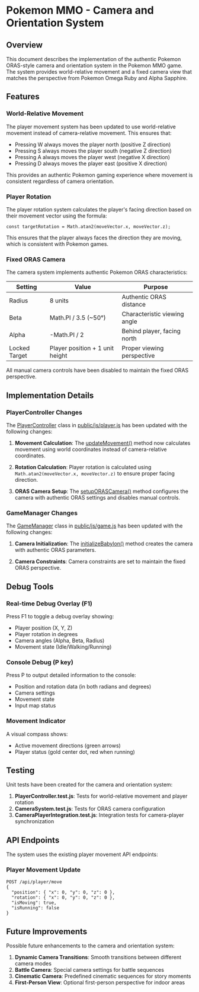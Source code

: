 # Pokemon MMO - Camera and Orientation System

## Overview

This document describes the implementation of the authentic Pokemon ORAS-style camera and orientation system in the Pokemon MMO game. The system provides world-relative movement and a fixed camera view that matches the perspective from Pokemon Omega Ruby and Alpha Sapphire.

## Features

### World-Relative Movement

The player movement system has been updated to use world-relative movement instead of camera-relative movement. This ensures that:

- Pressing W always moves the player north (positive Z direction)
- Pressing S always moves the player south (negative Z direction)
- Pressing A always moves the player west (negative X direction)
- Pressing D always moves the player east (positive X direction)

This provides an authentic Pokemon gaming experience where movement is consistent regardless of camera orientation.

### Player Rotation

The player rotation system calculates the player's facing direction based on their movement vector using the formula:

```
const targetRotation = Math.atan2(moveVector.x, moveVector.z);
```

This ensures that the player always faces the direction they are moving, which is consistent with Pokemon games.

### Fixed ORAS Camera

The camera system implements authentic Pokemon ORAS characteristics:

| Setting | Value | Purpose |
|---------|-------|---------|
| Radius | 8 units | Authentic ORAS distance |
| Beta | Math.PI / 3.5 (~50°) | Characteristic viewing angle |
| Alpha | -Math.PI / 2 | Behind player, facing north |
| Locked Target | Player position + 1 unit height | Proper viewing perspective |

All manual camera controls have been disabled to maintain the fixed ORAS perspective.

## Implementation Details

### PlayerController Changes

The [PlayerController](file:///c%3A/Users/Leduc/Desktop/projet/public/js/player.js#L1-L1068) class in [public/js/player.js](file:///c%3A/Users/Leduc/Desktop/projet/public/js/player.js) has been updated with the following changes:

1. **Movement Calculation**: The [updateMovement()](file:///c%3A/Users/Leduc/Desktop/projet/public/js/player.js#L426-L495) method now calculates movement using world coordinates instead of camera-relative coordinates.

2. **Rotation Calculation**: Player rotation is calculated using `Math.atan2(moveVector.x, moveVector.z)` to ensure proper facing direction.

3. **ORAS Camera Setup**: The [setupORASCamera()](file:///c%3A/Users/Leduc/Desktop/projet/public/js/player.js#L75-L107) method configures the camera with authentic ORAS settings and disables manual controls.

### GameManager Changes

The [GameManager](file:///c%3A/Users/Leduc/Desktop/projet/public/js/game.js#L1-L3186) class in [public/js/game.js](file:///c%3A/Users/Leduc/Desktop/projet/public/js/game.js) has been updated with the following changes:

1. **Camera Initialization**: The [initializeBabylon()](file:///c%3A/Users/Leduc/Desktop/projet/public/js/game.js#L234-L404) method creates the camera with authentic ORAS parameters.

2. **Camera Constraints**: Camera constraints are set to maintain the fixed ORAS perspective.

## Debug Tools

### Real-time Debug Overlay (F1)

Press F1 to toggle a debug overlay showing:
- Player position (X, Y, Z)
- Player rotation in degrees
- Camera angles (Alpha, Beta, Radius)
- Movement state (Idle/Walking/Running)

### Console Debug (P key)

Press P to output detailed information to the console:
- Position and rotation data (in both radians and degrees)
- Camera settings
- Movement state
- Input map status

### Movement Indicator

A visual compass shows:
- Active movement directions (green arrows)
- Player status (gold center dot, red when running)

## Testing

Unit tests have been created for the camera and orientation system:

1. **PlayerController.test.js**: Tests for world-relative movement and player rotation
2. **CameraSystem.test.js**: Tests for ORAS camera configuration
3. **CameraPlayerIntegration.test.js**: Integration tests for camera-player synchronization

## API Endpoints

The system uses the existing player movement API endpoints:

### Player Movement Update
```
POST /api/player/move
{
  "position": { "x": 0, "y": 0, "z": 0 },
  "rotation": { "x": 0, "y": 0, "z": 0 },
  "isMoving": true,
  "isRunning": false
}
```

## Future Improvements

Possible future enhancements to the camera and orientation system:

1. **Dynamic Camera Transitions**: Smooth transitions between different camera modes
2. **Battle Camera**: Special camera settings for battle sequences
3. **Cinematic Camera**: Predefined cinematic sequences for story moments
4. **First-Person View**: Optional first-person perspective for indoor areas
